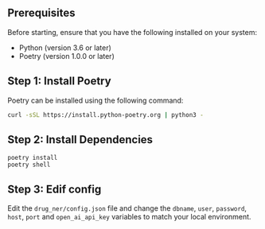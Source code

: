 ## Prerequisites

Before starting, ensure that you have the following installed on your system:
- Python (version 3.6 or later)
- Poetry (version 1.0.0 or later)

## Step 1: Install Poetry

Poetry can be installed using the following command:

```sh
curl -sSL https://install.python-poetry.org | python3 -
```

## Step 2: Install Dependencies

```
poetry install
poetry shell
```

## Step 3: Edif config
Edit the `drug_ner/config.json` file and change the `dbname`, `user`, `password`, `host`, `port` and `open_ai_api_key` variables to match your local environment.

